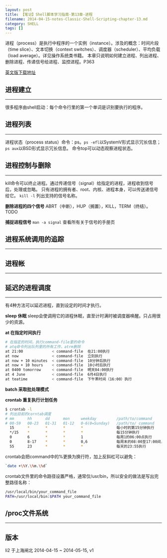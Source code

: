```yaml
---
layout: post
title: 【笔记】Shell脚本学习指南-第13章-进程
filename: 2014-04-15-notes-Classic-Shell-Scripting-chapter-13.md
category: SHELL
tags: []
---
```


进程（process）是执行中程序的一个实例（instance）。涉及的概念：时间片段（time slice）、文本切换（context switches）、调度器（scheduler）、平均负载（load average）。详见操作系统类书籍。
本章只说明如何建立进程、列出进程、删除进程、传递信号给进程、监控进程。P363
  
<!-- more --> 

[英文版下载地址](http://files.cosmicduck.net/public_uploads/Classic_Shell_Scripting.pdf)
 
 
## 进程建立

------

很多程序由shell启动：每个命令行里的第一个单词是识别要执行的程序。
 
 
## 进程列表

------

进程状态（process status）命令：ps。`ps -efl`以SystemV形式显示冗长信息；`ps aux`以BSD形式显示冗长信息。
命令top可以动态观察进程状态。
 
 
## 进程控制与删除

------

kill命令可以终止进程。通过传递信号（signal）给指定的进程，进程收到信号后，处理或忽略。
只有进程的拥有者、root、内核、进程本身，可以传送递信号给它。
`kill -l` 列出支持的信号名称。
 
**删除进程的四个信号**
ABRT（中断），HUP（搁置），KILL，TERM（终结）。TODO
 
**捕捉进程信号**
`man -a signal` 查看所有关于信号的手册页

 
## 进程系统调用的追踪

------
 
 
## 进程帐

------
 
 
## 延迟的进程调度

------

有4种方法可以延迟进程，直到设定的时间才执行。
 
**sleep 休眠**
sleep会使调用它的进程休眠，直至计时满时被调度器唤醒。只占用很少的资源。
 
**at 在指定时间执行**
 
```bash
# 在指定的时间，执行command-file里的命令
# atq命令列出队列里的所有工作，atrm删除
at 21:00             < command-file  在21:00执行
at now               < command-file  立刻执行
at now + 10 minutes  < command-file  10分钟后执行
at now + 10 hours    < command-file  10小时后执行
at 0400 tomorrow     < command-file  明天04:00执行
at 4 June            < command-file  6月4日执行
at teatime           < command-file  下午茶时间（16:00）执行
```
 
**batch 采取批处理模式**
 
**crontab 重复执行计划任务**
 
```bash
$ crontab -l
# 列出目前的corntab调度
# mm      hh      dd      mon     weekday         /path/to/command
# 00-59   00-23   01-31   01-12   0-6(0=Sunday)   /path/to/ command            
  15      *       *       *       *               每小时的第15分钟执行
  */15    *       *       *       *               每15分钟执行
  0       6       *       *       1               每周1的06:00点执行
  0       8-17    *       *       0,6             每周末的08:00至17:00间，每小时执行一次
  55      23      *       *       *               每天的23:55执行
```
 
crontab会把command中的%更换为换行符，加上反斜杠可以避免：
 
```bash
`date +\%Y.\%m.\%d`
```
 
crontab文件里的命令路径设置严格，通常仅/usr/bin，所以安全的做法是写出完整路径名称：
 
```bash
/usr/local/bin/your_command_file
PATH=/usr/local/bin:$PATH your_command_file
``` 
 
 
## /proc文件系统

------


## 版本

li2 于上海闸北 
2014-04-15 ~ 2014-05-15, v1
